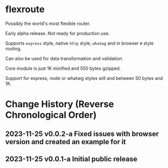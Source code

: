 # flexroute
Possibly the world's most flexible router.

Early alpha release.  Not ready for production use.

Supports `express` style, native `http` style, `whatwg` and in browser `#` style routing.

Can also be used for data transformation and validation.

Core module is just 1K minified and 550 bytes gzipped.

Support for express, node or whatwg styles will and between 50 bytes and 1K.

# Change History (Reverse Chronological Order)

## 2023-11-25 v0.0.2-a Fixed issues with browser version and created an example for it

## 2023-11-25 v0.0.1-a Initial public release
